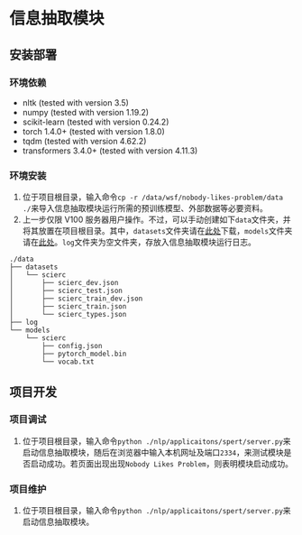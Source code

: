 # 信息抽取模块

## 安装部署

### 环境依赖

- nltk (tested with version 3.5)
- numpy (tested with version 1.19.2)
- scikit-learn (tested with version 0.24.2)
- torch 1.4.0+ (tested with version 1.8.0)
- tqdm (tested with version 4.62.2)
- transformers 3.4.0+ (tested with version 4.11.3)

### 环境安装

1. 位于项目根目录，输入命令`cp -r /data/wsf/nobody-likes-problem/data ./`来导入信息抽取模块运行所需的预训练模型、外部数据等必要资料。
2. 上一步仅限 V100 服务器用户操作。不过，可以手动创建如下`data`文件夹，并将其放置在项目根目录。其中，`datasets`文件夹请在[此处](http://lavis.cs.hs-rm.de/storage/spert/public/datasets/scierc/)下载，`models`文件夹请在[此处](http://lavis.cs.hs-rm.de/storage/spert/public/models/scierc/)。`log`文件夹为空文件夹，存放入信息抽取模块运行日志。

```
./data
├── datasets
│   └── scierc
│       ├── scierc_dev.json
│       ├── scierc_test.json
│       ├── scierc_train_dev.json
│       ├── scierc_train.json
│       └── scierc_types.json
├── log
└── models
    └── scierc
        ├── config.json
        ├── pytorch_model.bin
        └── vocab.txt
```

## 项目开发

### 项目调试

1. 位于项目根目录，输入命令`python ./nlp/applicaitons/spert/server.py`来启动信息抽取模块，随后在浏览器中输入本机网址及端口`2334`，来测试模块是否启动成功。若页面出现出现`Nobody Likes Problem`，则表明模块启动成功。

### 项目维护

1. 位于项目根目录，输入命令`python ./nlp/applicaitons/spert/server.py`来启动信息抽取模块。
